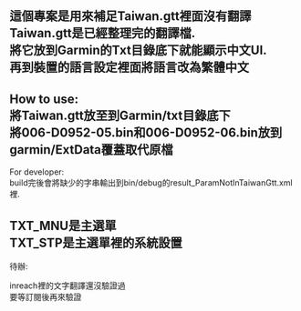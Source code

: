 這個專案是用來補足Taiwan.gtt裡面沒有翻譯  
Taiwan.gtt是已經整理完的翻譯檔.   
將它放到Garmin的Txt目錄底下就能顯示中文UI.  
再到裝置的語言設定裡面將語言改為繁體中文  
-----
How to use:  
將Taiwan.gtt放至到Garmin/txt目錄底下  
將006-D0952-05.bin和006-D0952-06.bin放到 garmin/ExtData覆蓋取代原檔
-----
For developer:  
build完後會將缺少的字串輸出到bin/debug的result_ParamNotInTaiwanGtt.xml裡.  
  

TXT_MNU是主選單  
TXT_STP是主選單裡的系統設置  
---------
待辦:  


inreach裡的文字翻譯還沒驗證過  
要等訂閱後再來驗證
